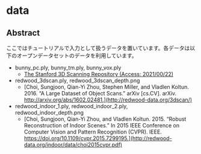 # data
## Abstract
ここではチュートリアルで入力として扱うデータを置いています。各データは以下のオープンデータセットのデータを利用しています。

<!-- - kitti_sample.ply
  - [A Geiger, P Lenz, C Stiller, and R Urtasun. 2013. Vision meets robotics: The KITTI dataset. Int. J. Rob. Res. 32, 11 (September 2013), 1231–1237. DOI:https://doi.org/10.1177/0278364913491297](http://www.cvlibs.net/datasets/kitti/) -->
- bunny_pc.ply, bunny_tm.ply, bunny_vox.ply
  - [The Stanford 3D Scanning Repository (Access: 2021/00/22)](http://graphics.stanford.edu/data/3Dscanrep/)
- redwood_3dscan.ply, redwood_3dscan_depth.png
  - [Choi, Sungjoon, Qian-Yi Zhou, Stephen Miller, and Vladlen Koltun. 2016. “A Large Dataset of Object Scans.” arXiv [cs.CV]. arXiv. http://arxiv.org/abs/1602.02481.](http://redwood-data.org/3dscan/)
- redwood_indoor_1.ply, redwood_indoor_2.ply, redwood_indoor_depth.png
  - [Choi, Sungjoon, Qian-Yi Zhou, and Vladlen Koltun. 2015. “Robust Reconstruction of Indoor Scenes.” In 2015 IEEE Conference on Computer Vision and Pattern Recognition (CVPR). IEEE. https://doi.org/10.1109/cvpr.2015.7299195.](http://redwood-data.org/indoor/data/choi2015cvpr.pdf)

